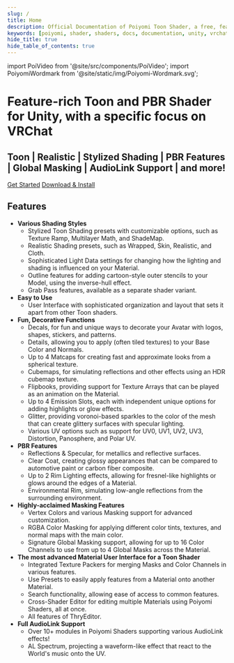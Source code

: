 ```yaml
---
slug: /
title: Home
description: Official Documentation of Poiyomi Toon Shader, a free, feature-rich Toon and PBR shader for Unity, with a specific focus on usage with VRChat.
keywords: [poiyomi, shader, shaders, docs, documentation, unity, vrchat]
hide_title: true
hide_table_of_contents: true
---
```

import PoiVideo from '@site/src/components/PoiVideo';
import PoiyomiWordmark from '@site/static/img/Poiyomi-Wordmark.svg';

<!-- ![Poiyomi Shaders Wordmark](/img/Poiyomi-Toon-Wordmark_NoBG.png) -->

<div style={{textAlign: 'center', marginTop: '20px', marginBottom: '20px', marginLeft: '70px', marginRight: '70px'}}>
<PoiyomiWordmark />
</div>

<h1 style={{textAlign: 'center', fontSize: '25px', margin: '2px', fontWeight: 'normal'}}>
Feature-rich Toon and PBR Shader for Unity, with a specific focus on VRChat
</h1>

<h2 style={{textAlign: 'center', fontSize: '15px', margin: '10px', fontWeight: 'normal'}}>
Toon |
Realistic |
Stylized Shading |
PBR Features |
Global Masking |
AudioLink Support |
and more!
</h2>

<div style={{textAlign: 'center', margin: '40px'}}>

<a class="button button--lg button--primary" href="/intro">Get Started</a>&nbsp;<a class="button button--lg button--link" href="/download">Download & Install</a>

</div>

## Features
- **Various Shading Styles**
  - Stylized Toon Shading presets with customizable options, such as Texture Ramp, Multilayer Math, and ShadeMap.
  - Realistic Shading presets, such as Wrapped, Skin, Realistic, and Cloth.
  - Sophisticated Light Data settings for changing how the lighting and shading is influenced on your Material.
  - Outline features for adding cartoon-style outer stencils to your Model, using the inverse-hull effect.
  - Grab Pass features, available as a separate shader variant.
- **Easy to Use**
  - User Interface with sophisticated organization and layout that sets it apart from other Toon shaders.
- **Fun, Decorative Functions**
  - Decals, for fun and unique ways to decorate your Avatar with logos, shapes, stickers, and patterns.
  - Details, allowing you to apply (often tiled textures) to your Base Color and Normals.
  - Up to 4 Matcaps for creating fast and approximate looks from a spherical texture.
  - Cubemaps, for simulating reflections and other effects using an HDR cubemap texture.
  - Flipbooks, providing support for Texture Arrays that can be played as an animation on the Material.
  - Up to 4 Emission Slots, each with independent unique options for adding highlights or glow effects.
  - Glitter, providing voronoi-based sparkles to the color of the mesh that can create glittery surfaces with specular lighting.
  - Various UV options such as support for UV0, UV1, UV2, UV3, Distortion, Panosphere, and Polar UV.
- **PBR Features**
  - Reflections & Specular, for metallics and reflective surfaces.
  - Clear Coat, creating glossy appearances that can be compared to automotive paint or carbon fiber composite.
  - Up to 2 Rim Lighting effects, allowing for fresnel-like highlights or glows around the edges of a Material.
  - Environmental Rim, simulating low-angle reflections from the surrounding environment.
- **Highly-acclaimed Masking Features**
  - Vertex Colors and various Masking support for advanced customization.
  - RGBA Color Masking for applying different color tints, textures, and normal maps with the main color.
  - Signature Global Masking support, allowing for up to 16 Color Channels to use from up to 4 Global Masks across the Material.
- **The most advanced Material User Interface for a Toon Shader**
  - Integrated Texture Packers for merging Masks and Color Channels in various features.
  - Use Presets to easily apply features from a Material onto another Material.
  - Search functionality, allowing ease of access to common features.
  - Cross-Shader Editor for editing multiple Materials using Poiyomi Shaders, all at once.
  - All features of ThryEditor.
- **Full AudioLink Support**
  - Over 10+ modules in Poiyomi Shaders supporting various AudioLink effects!
  - AL Spectrum, projecting a waveform-like effect that react to the World's music onto the UV.